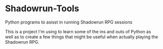 # Shadowrun-Tools
Python programs to asisst in running Shadowrun RPG sessions

This is a project I'm using to learn some of the ins and outs of Python as well as to create a few things that might be useful when actually playing the Shadowrun RPG.
